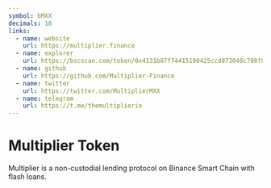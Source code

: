 ```yaml
---
symbol: bMXX
decimals: 18
links:
  - name: website
    url: https://multiplier.finance
  - name: explorer
    url: https://bscscan.com/token/0x4131b87f74415190425ccd873048c708f8005823
  - name: github
    url: https://github.com/Multiplier-Finance
  - name: twitter
    url: https://twitter.com/MultiplierMXX
  - name: telegram
    url: https://t.me/themultiplierio
---
```


# Multiplier Token

Multiplier is a non-custodial lending protocol on Binance Smart Chain with flash loans.
